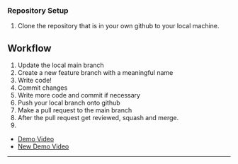 ### Repository Setup
1. Clone the repository that is in your own github to your local machine.

## Workflow
1. Update the local main branch
2. Create a new feature branch with a meaningful name
3. Write code!
4. Commit changes
5. Write more code and commit if necessary
6. Push your local branch onto github
7. Make a pull request to the main branch
8. After the pull request get reviewed, squash and merge.
9. 
* [Demo Video](https://youtu.be/mKe63GRVHrs)
* [New Demo Video](https://youtu.be/9-qdBgyy6fk)
---
